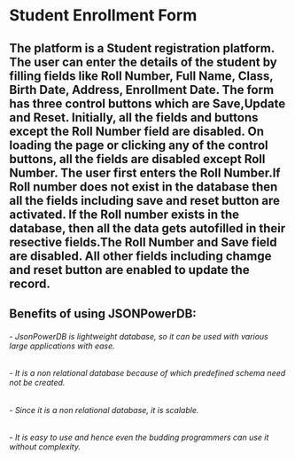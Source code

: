 # Student Enrollment Form
## The platform is a Student registration platform. The user can enter the details of the student by filling fields like Roll Number, Full Name, Class, Birth Date, Address, Enrollment Date. The form has three control buttons which are Save,Update and Reset. Initially, all the fields and buttons except the Roll Number field are disabled. On loading the page or clicking any of the control buttons, all the fields are disabled except Roll Number. The user first enters the Roll Number.If Roll number does not exist in the database then all the fields including save and reset button are activated. If the Roll number exists in the database, then all the data gets autofilled in their resective fields.The Roll Number and Save field are disabled. All other fields including chamge and reset button are enabled to update the record.
## Benefits of using JSONPowerDB:
###### - JsonPowerDB is lightweight database, so it can be used with various large applications with ease. 
###### - It is a non relational database because of which predefined schema need not be created. 
###### - Since it is a non relational database, it is scalable.
###### - It is easy to use and hence even the budding programmers can use it without complexity. 
